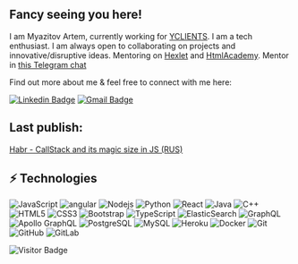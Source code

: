 ## Fancy seeing you here!

I am Myazitov Artem, currently working for [YCLIENTS](https://yclients.com/). I am a tech enthusiast. I am always open to collaborating on projects and innovative/disruptive ideas. Mentoring on [Hexlet](https://hexlet.io/) and [HtmlAcademy](https://htmlacademy.ru). Mentor in [this Telegram chat](https://t.me/jun_mid_front)

Find out more about me & feel free to connect with me here:

[![Linkedin Badge](https://img.shields.io/badge/-AxemaFr-blue?style=flat-square&logo=Linkedin&logoColor=white&link=https://www.linkedin.com/in/axemafr/)](https://www.linkedin.com/in/axemafr/)
[![Gmail Badge](https://img.shields.io/badge/-axema@inbox.ru-c14438?style=flat-square&logo=Gmail&logoColor=white&link=mailto:axema@inbox.ru)](mailto:axema@inbox.ru)

## Last publish:

[Habr - CallStack and its magic size in JS (RUS)](https://habr.com/ru/post/550534/)

## ⚡ Technologies

![JavaScript](https://img.shields.io/badge/-JavaScript-black?style=flat-square&logo=javascript)
![angular](https://img.shields.io/badge/-Angular-black?style=flat-square&logo=angular)
![Nodejs](https://img.shields.io/badge/-Nodejs-black?style=flat-square&logo=Node.js)
![Python](https://img.shields.io/badge/-Python-black?style=flat-square&logo=Python)
![React](https://img.shields.io/badge/-React-black?style=flat-square&logo=react)
![Java](https://img.shields.io/badge/-java-E34A86?style=flat-square&logo=java)
![C++](https://img.shields.io/badge/-C++-00599C?style=flat-square&logo=c)
![HTML5](https://img.shields.io/badge/-HTML5-E34F26?style=flat-square&logo=html5&logoColor=white)
![CSS3](https://img.shields.io/badge/-CSS3-1572B6?style=flat-square&logo=css3)
![Bootstrap](https://img.shields.io/badge/-Bootstrap-563D7C?style=flat-square&logo=bootstrap)
![TypeScript](https://img.shields.io/badge/-TypeScript-007ACC?style=flat-square&logo=typescript)
![ElasticSearch](https://img.shields.io/badge/-ElasticSearch-005571?style=flat-square&logo=elasticsearch)
![GraphQL](https://img.shields.io/badge/-GraphQL-E10098?style=flat-square&logo=graphql)
![Apollo GraphQL](https://img.shields.io/badge/-Apollo%20GraphQL-311C87?style=flat-square&logo=apollo-graphql)
![PostgreSQL](https://img.shields.io/badge/-PostgreSQL-336791?style=flat-square&logo=postgresql)
![MySQL](https://img.shields.io/badge/-MySQL-black?style=flat-square&logo=mysql)
![Heroku](https://img.shields.io/badge/-Heroku-430098?style=flat-square&logo=heroku)
![Docker](https://img.shields.io/badge/-Docker-black?style=flat-square&logo=docker)
![Git](https://img.shields.io/badge/-Git-black?style=flat-square&logo=git)
![GitHub](https://img.shields.io/badge/-GitHub-181717?style=flat-square&logo=github)
![GitLab](https://img.shields.io/badge/-GitLab-FCA121?style=flat-square&logo=gitlab)

![Visitor Badge](https://visitor-badge.laobi.icu/badge?page_id=axemafr.axemafr)
